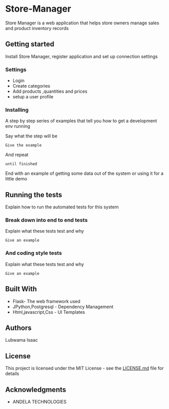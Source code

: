 # Store-Manager

Store Manager is a web application that helps store owners manage sales and product inventory records

## Getting started
Install Store Manager, register application and set up connection settings

### Settings

* Login
* Create categories
* Add products ,quantities and prices
* setup a user profile



### Installing

A step by step series of examples that tell you how to get a development env running

Say what the step will be

```
Give the example
```

And repeat

```
until finished
```

End with an example of getting some data out of the system or using it for a little demo

## Running the tests

Explain how to run the automated tests for this system

### Break down into end to end tests

Explain what these tests test and why

```
Give an example
```

### And coding style tests

Explain what these tests test and why

```
Give an example
```


## Built With

* Flask- The web framework used
* JPython,Postgresql - Dependency Management
* Html,javascript,Css  - UI Templates



## Authors

Lubwama Isaac

## License

This project is licensed under the MIT License - see the [LICENSE.md](LICENSE.md) file for details

## Acknowledgments

* ANDELA TECHNOLOGIES


